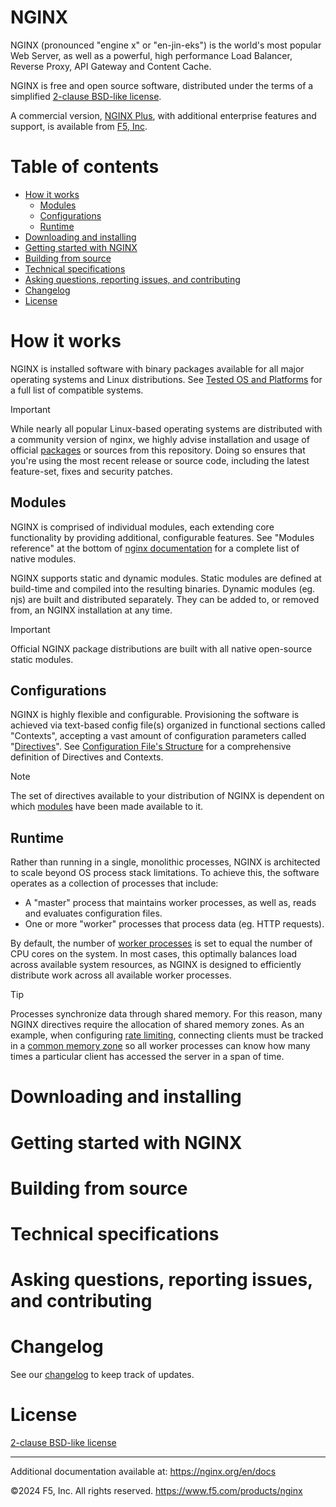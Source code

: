 
# NGINX
NGINX (pronounced "engine x" or "en-jin-eks") is the world's most popular Web Server, as well as a powerful, high performance Load Balancer, Reverse Proxy, API Gateway and Content Cache.

NGINX is free and open source software, distributed under the terms of a simplified [2-clause BSD-like license](LICENSE.md).

A commercial version, [NGINX Plus](https://www.f5.com/products/nginx/nginx-plus), with additional enterprise features and support, is available from [F5, Inc](https://www.f5.com/).

# Table of contents
- [How it works](#how-it-works)
  - [Modules](#modules)
  - [Configurations](#configurations)
  - [Runtime](#runtime)
- [Downloading and installing](#downloading-and-installing)
- [Getting started with NGINX](#getting-started-with-nginx)
- [Building from source](#building-from-source)
- [Technical specifications](#technical-specifications)
- [Asking questions, reporting issues, and contributing](#asking-questions-reporting-issues-and-contributing)
- [Changelog](#changelog)
- [License](#license)

# How it works
NGINX is installed software with binary packages available for all major operating systems and Linux distributions. See [Tested OS and Platforms](https://nginx.org/en/#tested_os_and_platforms) for a full list of compatible systems.

> [!IMPORTANT]
> While nearly all popular Linux-based operating systems are distributed with a community version of nginx, we highly advise installation and usage of official [packages](https://nginx.org/en/linux_packages.html) or sources from this repository. Doing so ensures that you're using the most recent release or source code, including the latest feature-set, fixes and security patches.

## Modules
NGINX is comprised of individual modules, each extending core functionality by providing additional, configurable features. See "Modules reference" at the bottom of [nginx documentation](https://nginx.org/en/docs/) for a complete list of native modules.

NGINX supports static and dynamic modules. Static modules are defined at build-time and compiled into the resulting binaries. Dynamic modules (eg. njs) are built and distributed separately. They can be added to, or removed from, an NGINX installation at any time.

> [!IMPORTANT]
> Official NGINX package distributions are built with all native open-source static modules.

## Configurations
NGINX is highly flexible and configurable. Provisioning the software is achieved via text-based config file(s) organized in functional sections called "Contexts", accepting a vast amount of configuration parameters called "[Directives](https://nginx.org/en/docs/dirindex.html)". See [Configuration File's Structure](https://nginx.org/en/docs/beginners_guide.html#conf_structure) for a comprehensive definition of Directives and Contexts.

> [!NOTE]
> The set of directives available to your distribution of NGINX is dependent on which [modules](#modules) have been made available to it.

## Runtime
Rather than running in a single, monolithic processes, NGINX is architected to scale beyond OS process stack limitations. To achieve this, the software operates as a collection of processes that include:
- A "master" process that maintains worker processes, as well as, reads and evaluates configuration files.
- One or more "worker" processes that process data (eg. HTTP requests).

By default, the number of [worker processes](https://nginx.org/en/docs/ngx_core_module.html#worker_processes) is set to equal the number of CPU cores on the system. In most cases, this optimally balances load across available system resources, as NGINX is designed to efficiently distribute work across all available worker processes.

> [!TIP]
> Processes synchronize data through shared memory. For this reason, many NGINX directives require the allocation of shared memory zones. As an example, when configuring [rate limiting](https://nginx.org/en/docs/http/ngx_http_limit_req_module.html#limit_req), connecting clients must be tracked in a [common memory zone](https://nginx.org/en/docs/http/ngx_http_limit_req_module.html#limit_req_zone) so all worker processes can know how many times a particular client has accessed the server in a span of time.

# Downloading and installing

# Getting started with NGINX

# Building from source

# Technical specifications

# Asking questions, reporting issues, and contributing

# Changelog
See our [changelog](https://nginx.org/en/CHANGES) to keep track of updates.

# License
[2-clause BSD-like license](LICENSE)

---
Additional documentation available at: https://nginx.org/en/docs

©2024 F5, Inc. All rights reserved.
https://www.f5.com/products/nginx
